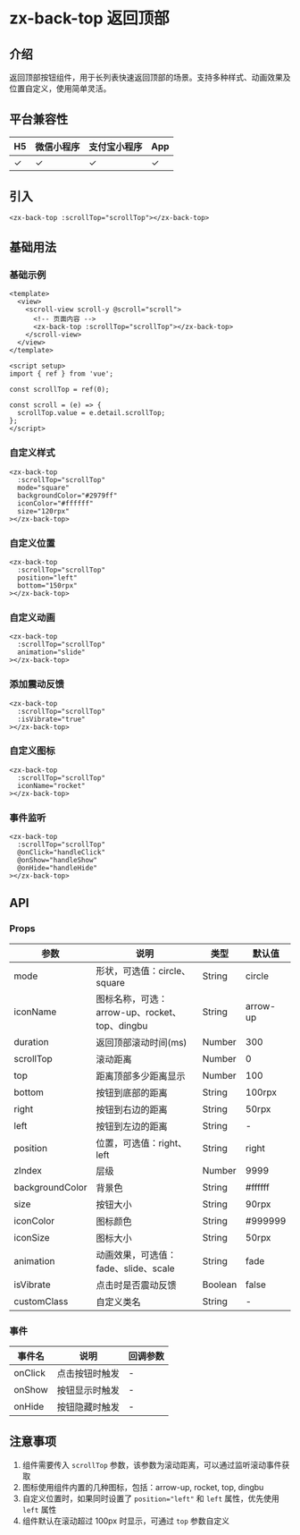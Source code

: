 # zx-back-top 返回顶部

## 介绍

返回顶部按钮组件，用于长列表快速返回顶部的场景。支持多种样式、动画效果及位置自定义，使用简单灵活。

## 平台兼容性

| H5 | 微信小程序 | 支付宝小程序 | App |
| -- | --------- | ----------- | --- |
| ✓  | ✓         | ✓           | ✓   |

## 引入

```vue
<zx-back-top :scrollTop="scrollTop"></zx-back-top>
```

## 基础用法

### 基础示例

```vue
<template>
  <view>
    <scroll-view scroll-y @scroll="scroll">
      <!-- 页面内容 -->
      <zx-back-top :scrollTop="scrollTop"></zx-back-top>
    </scroll-view>
  </view>
</template>

<script setup>
import { ref } from 'vue';

const scrollTop = ref(0);

const scroll = (e) => {
  scrollTop.value = e.detail.scrollTop;
};
</script>
```

### 自定义样式

```vue
<zx-back-top 
  :scrollTop="scrollTop" 
  mode="square" 
  backgroundColor="#2979ff" 
  iconColor="#ffffff"
  size="120rpx"
></zx-back-top>
```

### 自定义位置

```vue
<zx-back-top 
  :scrollTop="scrollTop" 
  position="left" 
  bottom="150rpx"
></zx-back-top>
```

### 自定义动画

```vue
<zx-back-top 
  :scrollTop="scrollTop" 
  animation="slide"
></zx-back-top>
```

### 添加震动反馈

```vue
<zx-back-top 
  :scrollTop="scrollTop" 
  :isVibrate="true"
></zx-back-top>
```

### 自定义图标

```vue
<zx-back-top 
  :scrollTop="scrollTop" 
  iconName="rocket"
></zx-back-top>
```

### 事件监听

```vue
<zx-back-top 
  :scrollTop="scrollTop" 
  @onClick="handleClick"
  @onShow="handleShow"
  @onHide="handleHide"
></zx-back-top>
```

## API

### Props

| 参数           | 说明                      | 类型            | 默认值     |
|---------------|--------------------------|----------------|-----------|
| mode          | 形状，可选值：circle、square  | String         | circle    |
| iconName      | 图标名称，可选：arrow-up、rocket、top、dingbu | String | arrow-up |
| duration      | 返回顶部滚动时间(ms)         | Number         | 300       |
| scrollTop     | 滚动距离                   | Number         | 0         |
| top           | 距离顶部多少距离显示           | Number         | 100       |
| bottom        | 按钮到底部的距离              | String         | 100rpx    |
| right         | 按钮到右边的距离              | String         | 50rpx     |
| left          | 按钮到左边的距离              | String         | -         |
| position      | 位置，可选值：right、left     | String         | right     |
| zIndex        | 层级                      | Number         | 9999      |
| backgroundColor | 背景色                   | String         | #ffffff   |
| size          | 按钮大小                   | String         | 90rpx     |
| iconColor     | 图标颜色                   | String         | #999999   |
| iconSize      | 图标大小                   | String         | 50rpx     |
| animation     | 动画效果，可选值：fade、slide、scale | String | fade  |
| isVibrate     | 点击时是否震动反馈            | Boolean        | false     |
| customClass   | 自定义类名                  | String         | -         |

### 事件

| 事件名   | 说明              | 回调参数 |
|---------|------------------|---------|
| onClick | 点击按钮时触发      | -       |
| onShow  | 按钮显示时触发      | -       |
| onHide  | 按钮隐藏时触发      | -       |

## 注意事项

1. 组件需要传入 `scrollTop` 参数，该参数为滚动距离，可以通过监听滚动事件获取
2. 图标使用组件内置的几种图标，包括：arrow-up, rocket, top, dingbu
3. 自定义位置时，如果同时设置了 `position="left"` 和 `left` 属性，优先使用 `left` 属性
4. 组件默认在滚动超过 100px 时显示，可通过 `top` 参数自定义
